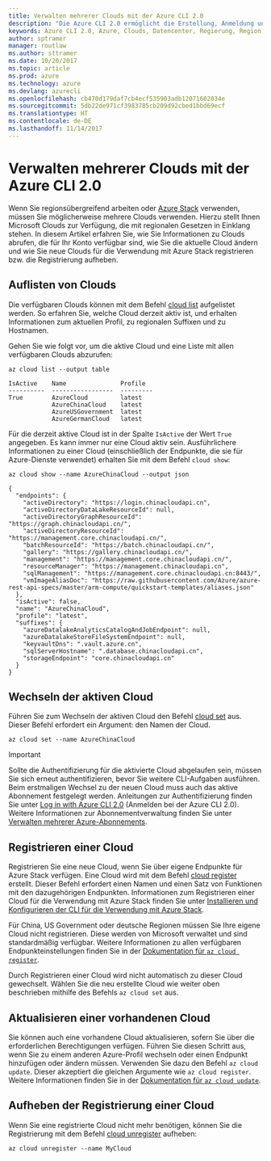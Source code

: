 ```yaml
---
title: Verwalten mehrerer Clouds mit der Azure CLI 2.0
description: "Die Azure CLI 2.0 ermöglicht die Erstellung, Anmeldung und Verwaltung von bzw. bei verschiedenen Clouds."
keywords: Azure CLI 2.0, Azure, Clouds, Datencenter, Regierung, Region, China, Deutschland
author: sptramer
manager: routlaw
ms.author: sttramer
ms.date: 10/20/2017
ms.topic: article
ms.prod: azure
ms.technology: azure
ms.devlang: azurecli
ms.openlocfilehash: cb470d179daf7cb4ecf535903adb12071602034e
ms.sourcegitcommit: 5db22de971cf3983785cb209d92cbed1bbd69ecf
ms.translationtype: HT
ms.contentlocale: de-DE
ms.lasthandoff: 11/14/2017
---
```

# <a name="managing-multiple-clouds-with-azure-cli-20"></a>Verwalten mehrerer Clouds mit der Azure CLI 2.0

Wenn Sie regionsübergreifend arbeiten oder [Azure Stack](https://docs.microsoft.com/en-us/azure/azure-stack/user/) verwenden, müssen Sie möglicherweise mehrere Clouds verwenden. Hierzu stellt Ihnen Microsoft Clouds zur Verfügung, die mit regionalen Gesetzen in Einklang stehen. In diesem Artikel erfahren Sie, wie Sie Informationen zu Clouds abrufen, die für Ihr Konto verfügbar sind, wie Sie die aktuelle Cloud ändern und wie Sie neue Clouds für die Verwendung mit Azure Stack registrieren bzw. die Registrierung aufheben.

## <a name="listing-clouds"></a>Auflisten von Clouds

Die verfügbaren Clouds können mit dem Befehl [cloud list](/cli/azure/cloud#list) aufgelistet werden. So erfahren Sie, welche Cloud derzeit aktiv ist, und erhalten Informationen zum aktuellen Profil, zu regionalen Suffixen und zu Hostnamen.

Gehen Sie wie folgt vor, um die aktive Cloud und eine Liste mit allen verfügbaren Clouds abzurufen:

```azurecli
az cloud list --output table
```

```output
IsActive    Name               Profile
----------  -----------------  ---------
True        AzureCloud         latest
            AzureChinaCloud    latest
            AzureUSGovernment  latest
            AzureGermanCloud   latest
```

Für die derzeit aktive Cloud ist in der Spalte `IsActive` der Wert `True` angegeben. Es kann immer nur eine Cloud aktiv sein. Ausführlichere Informationen zu einer Cloud (einschließlich der Endpunkte, die sie für Azure-Dienste verwendet) erhalten Sie mit dem Befehl `cloud show`:

```azurecli
az cloud show --name AzureChinaCloud --output json
```

```output
{
  "endpoints": {
    "activeDirectory": "https://login.chinacloudapi.cn",
    "activeDirectoryDataLakeResourceId": null,
    "activeDirectoryGraphResourceId": "https://graph.chinacloudapi.cn/",
    "activeDirectoryResourceId": "https://management.core.chinacloudapi.cn/",
    "batchResourceId": "https://batch.chinacloudapi.cn/",
    "gallery": "https://gallery.chinacloudapi.cn/",
    "management": "https://management.core.chinacloudapi.cn/",
    "resourceManager": "https://management.chinacloudapi.cn",
    "sqlManagement": "https://management.core.chinacloudapi.cn:8443/",
    "vmImageAliasDoc": "https://raw.githubusercontent.com/Azure/azure-rest-api-specs/master/arm-compute/quickstart-templates/aliases.json"
  },
  "isActive": false,
  "name": "AzureChinaCloud",
  "profile": "latest",
  "suffixes": {
    "azureDatalakeAnalyticsCatalogAndJobEndpoint": null,
    "azureDatalakeStoreFileSystemEndpoint": null,
    "keyvaultDns": ".vault.azure.cn",
    "sqlServerHostname": ".database.chinacloudapi.cn",
    "storageEndpoint": "core.chinacloudapi.cn"
  }
}
```

## <a name="switching-the-active-cloud"></a>Wechseln der aktiven Cloud

Führen Sie zum Wechseln der aktiven Cloud den Befehl [cloud set](/cli/azure/cloud#set) aus. Dieser Befehl erfordert ein Argument: den Namen der Cloud.

```azurecli
az cloud set --name AzureChinaCloud
```

> [!IMPORTANT]
> Sollte die Authentifizierung für die aktivierte Cloud abgelaufen sein, müssen Sie sich erneut authentifizieren, bevor Sie weitere CLI-Aufgaben ausführen. Beim erstmaligen Wechsel zu der neuen Cloud muss auch das aktive Abonnement festgelegt werden.
> Anleitungen zur Authentifizierung finden Sie unter [Log in with Azure CLI 2.0](authenticate-azure-cli.md) (Anmelden bei der Azure CLI 2.0). Weitere Informationen zur Abonnementverwaltung finden Sie unter [Verwalten mehrerer Azure-Abonnements](manage-azure-subscriptions-azure-cli.md).

## <a name="register-a-cloud"></a>Registrieren einer Cloud

Registrieren Sie eine neue Cloud, wenn Sie über eigene Endpunkte für Azure Stack verfügen. Eine Cloud wird mit dem Befehl [cloud register](/cli/azure/cloud#register) erstellt. Dieser Befehl erfordert einen Namen und einen Satz von Funktionen mit den dazugehörigen Endpunkten. Informationen zum Registrieren einer Cloud für die Verwendung mit Azure Stack finden Sie unter [Installieren und Konfigurieren der CLI für die Verwendung mit Azure Stack](/azure/azure-stack/user/azure-stack-connect-cli#connect-to-azure-stack).  

Für China, US Government oder deutsche Regionen müssen Sie Ihre eigene Cloud nicht registrieren. Diese werden von Microsoft verwaltet und sind standardmäßig verfügbar.  Weitere Informationen zu allen verfügbaren Endpunkteinstellungen finden Sie in der [Dokumentation für `az cloud register`](/cli/azure/cloud?view=azure-cli-latest#az_cloud_register).

Durch Registrieren einer Cloud wird nicht automatisch zu dieser Cloud gewechselt. Wählen Sie die neu erstellte Cloud wie weiter oben beschrieben mithilfe des Befehls `az cloud set` aus.

## <a name="update-an-existing-cloud"></a>Aktualisieren einer vorhandenen Cloud

Sie können auch eine vorhandene Cloud aktualisieren, sofern Sie über die erforderlichen Berechtigungen verfügen. Führen Sie diesen Schritt aus, wenn Sie zu einem anderen Azure-Profil wechseln oder einen Endpunkt hinzufügen oder ändern müssen.
Verwenden Sie dazu den Befehl `az cloud update`. Dieser akzeptiert die gleichen Argumente wie `az cloud register`. Weitere Informationen finden Sie in der [Dokumentation für `az cloud update`](/cli/azure/cloud?view=azure-cli-latest#az_cloud_update).

## <a name="unregister-a-cloud"></a>Aufheben der Registrierung einer Cloud

Wenn Sie eine registrierte Cloud nicht mehr benötigen, können Sie die Registrierung mit dem Befehl [cloud unregister](/cli/azure/cloud#unregister) aufheben:

```azurecli
az cloud unregister --name MyCloud
```
